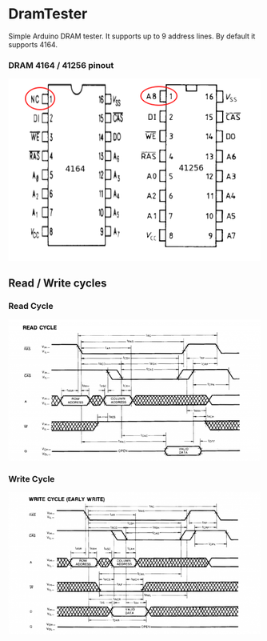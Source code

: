 # DramTester
Simple Arduino DRAM tester. It supports up to 9 address lines. By default it supports 4164.

### DRAM 4164 / 41256 pinout
![DRAM 4164 / 41256 pinout](docs/dram_4164_41256.png)

## Read / Write cycles

### Read Cycle
![Read Cycle](docs/read_cycle.png)

### Write Cycle
![Write Cycle](docs/write_cycle.png)
